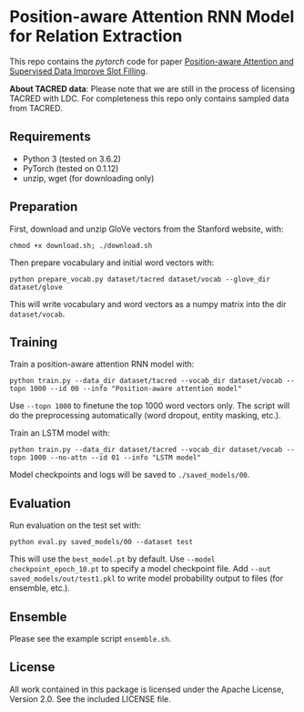 Position-aware Attention RNN Model for Relation Extraction
=========================

This repo contains the *pytorch* code for paper [Position-aware Attention and Supervised Data Improve Slot Filling](https://nlp.stanford.edu/pubs/zhang2017tacred.pdf).

**About TACRED data**: Please note that we are still in the process of licensing TACRED with LDC. For completeness this repo only contains sampled data from TACRED.

## Requirements

- Python 3 (tested on 3.6.2)
- PyTorch (tested on 0.1.12)
- unzip, wget (for downloading only)

## Preparation

First, download and unzip GloVe vectors from the Stanford website, with:
```
chmod +x download.sh; ./download.sh
```

Then prepare vocabulary and initial word vectors with:
```
python prepare_vocab.py dataset/tacred dataset/vocab --glove_dir dataset/glove
```

This will write vocabulary and word vectors as a numpy matrix into the dir `dataset/vocab`.

## Training

Train a position-aware attention RNN model with:
```
python train.py --data_dir dataset/tacred --vocab_dir dataset/vocab --topn 1000 --id 00 --info "Position-aware attention model"
```

Use `--topn 1000` to finetune the top 1000 word vectors only. The script will do the preprocessing automatically (word dropout, entity masking, etc.).

Train an LSTM model with:
```
python train.py --data_dir dataset/tacred --vocab_dir dataset/vocab --topn 1000 --no-attn --id 01 --info "LSTM model"
```

Model checkpoints and logs will be saved to `./saved_models/00`.

## Evaluation

Run evaluation on the test set with:
```
python eval.py saved_models/00 --dataset test
```

This will use the `best_model.pt` by default. Use `--model checkpoint_epoch_10.pt` to specify a model checkpoint file. Add `--out saved_models/out/test1.pkl` to write model probability output to files (for ensemble, etc.).

## Ensemble

Please see the example script `ensemble.sh`.

## License

All work contained in this package is licensed under the Apache License, Version 2.0. See the included LICENSE file.
